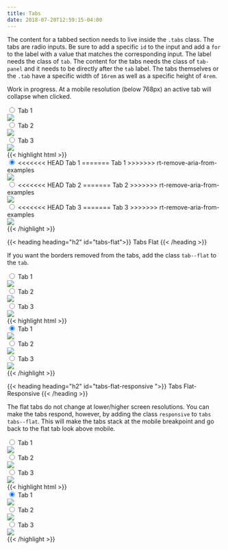 ```yaml
---
title: Tabs
date: 2018-07-20T12:59:15-04:00
---
```

The content for a tabbed section needs to live inside the `.tabs` class. The tabs are radio inputs.
Be sure to add a specific `id` to the input and add a `for` to the label with a value that matches the
corresponding input. The label needs the class of `tab`.
The content for the tabs needs the class of `tab-panel` and it needs to be directly after the `tab` label.
The tabs themselves or the `.tab` have a specific width of `16rem` as well as a specific
height of `4rem`.

Work in progress. At a mobile resolution (below 768px) an active tab will collapse when clicked. 

<div class="tabs">
  <input type="radio" id="tab-input-a" name="tabs" checked>
  <label for="tab-input-a" class="tab">
    <i class="pi-folder-open" focusable="false" aria-hidden="hidden"></i> Tab 1
  </label>
  <div class="tab-panel">
    <img src="https://placeimg.com/640/480/animals?t=1565635383449" style="max-width: 100%;">
  </div>
  <input type="radio" id="tab-input-b" name="tabs">
  <label for="tab-input-b" class="tab">
    <i class="pi-folder" focusable="false" aria-hidden="hidden"></i> Tab 2
  </label>
  <div class="tab-panel">
    <img src="https://placeimg.com/640/480/animals?t=1565635267224" style="max-width: 100%;">
  </div>
  <input type="radio" id="tab-input-c" name="tabs">
  <label for="tab-input-c" class="tab">
    <i class="pi-users" focusable="false" aria-hidden="hidden"></i> Tab 3
  </label>
  <div class="tab-panel">
    <img src="https://placeimg.com/640/480/animals?t=1565635322782" style="max-width: 100%;">
  </div>
</div>

<div class="mt-3 mb-4">
{{< highlight html >}}
<div class="tabs">
  <input type="radio" id="tab-input-a" name="tabs" checked>
<<<<<<< HEAD
  <label for="tab-input-a" class="tab">
    <i class="pi-folder-open" focusable="false" aria-hidden="hidden"></i> Tab 1
=======
  <label for="tab-input-a" class="pui-tab">
    <i class="pi-folder-open" focusable="false"></i> Tab 1
>>>>>>> rt-remove-aria-from-examples
  </label>
  <div class="tab-panel">
    <img src="https://placeimg.com/640/480/animals?t=1565635383449" style="max-width: 100%;">
  </div>
  <input type="radio" id="tab-input-b" name="tabs">
<<<<<<< HEAD
  <label for="tab-input-b" class="tab">
    <i class="pi-folder" focusable="false" aria-hidden="hidden"></i> Tab 2
=======
  <label for="tab-input-b" class="pui-tab">
    <i class="pi-folder" focusable="false"></i> Tab 2
>>>>>>> rt-remove-aria-from-examples
  </label>
  <div class="tab-panel">
    <img src="https://placeimg.com/640/480/animals?t=1565635267224" style="max-width: 100%;">
  </div>
  <input type="radio" id="tab-input-c" name="tabs">
<<<<<<< HEAD
  <label for="tab-input-c" class="tab">
    <i class="pi-users" focusable="false" aria-hidden="hidden"></i> Tab 3
=======
  <label for="tab-input-c" class="pui-tab">
    <i class="pi-users" focusable="false"></i> Tab 3
>>>>>>> rt-remove-aria-from-examples
  </label>
  <div class="tab-panel">
    <img src="https://placeimg.com/640/480/animals?t=1565635322782" style="max-width: 100%;">
  </div>
</div>
{{< /highlight >}}
</div>


{{< heading heading="h2" id="tabs-flat">}}
Tabs Flat
{{< /heading >}}

If you want the borders removed from the tabs, add the class `tab--flat` to the `tab`.

<div class="tabs tabs--flat">
  <input type="radio" id="tab-input-2a" name="tabs-2" checked>
  <label for="tab-input-2a" class="tab">
    <i class="pi-folder-open" focusable="false" aria-hidden="hidden"></i> Tab 1
  </label>
  <div class="tab-panel">
    <img src="https://placeimg.com/640/480/animals?t=1565635383449" style="max-width: 100%;">
  </div>
  <input type="radio" id="tab-input-2b" name="tabs-2">
  <label for="tab-input-2b" class="tab">
    <i class="pi-folder" focusable="false" aria-hidden="hidden"></i> Tab 2
  </label>
  <div class="tab-panel">
    <img src="https://placeimg.com/640/480/animals?t=1565635267224" style="max-width: 100%;">
  </div>
  <input type="radio" id="tab-input-2c" name="tabs-2">
  <label for="tab-input-2c" class="tab">
    <i class="pi-users" focusable="false" aria-hidden="hidden"></i> Tab 3
  </label>
  <div class="tab-panel">
    <img src="https://placeimg.com/640/480/animals?t=1565635322782" style="max-width: 100%;">
  </div>
</div>

<div class="mt-3 mb-4">
{{< highlight html >}}
<div class="tabs tabs--flat">
  <input type="radio" id="tab-input-2a" name="tabs-2" checked>
  <label for="tab-input-2a" class="pui-tab">
    <i class="pi-folder-open" focusable="false"></i> Tab 1
  </label>
  <div class="tab-panel">
    <img src="https://placeimg.com/640/480/animals?t=1565635383449" style="max-width: 100%;">
  </div>
  <input type="radio" id="tab-input-2b" name="tabs-2">
  <label for="tab-input-2b" class="pui-tab">
    <i class="pi-folder" focusable="false"></i> Tab 2
  </label>
  <div class="tab-panel">
    <img src="https://placeimg.com/640/480/animals?t=1565635267224" style="max-width: 100%;">
  </div>
  <input type="radio" id="tab-input-2c" name="tabs-2">
  <label for="tab-input-2c" class="pui-tab">
    <i class="pi-users" focusable="false"></i> Tab 3
  </label>
  <div class="tab-panel">
    <img src="https://placeimg.com/640/480/animals?t=1565635322782" style="max-width: 100%;">
  </div>
</div>
{{< /highlight >}}
</div>



{{< heading heading="h2" id="tabs-flat-responsive ">}}
Tabs Flat-Responsive 
{{< /heading >}}

The flat tabs do not change at lower/higher screen resolutions. You can make the tabs respond, however, by adding
the class `responsive` to `tabs tabs--flat`. This will make the tabs stack at the mobile breakpoint and 
go back to the flat tab look above mobile.


<div class="tabs tabs--flat responsive">
  <input type="radio" id="tab-input-ar" name="tabs-r" checked>
  <label for="tab-input-ar" class="tab">
    <i class="pi-folder-open" focusable="false" aria-hidden="hidden"></i> Tab 1
  </label>
  <div class="tab-panel">
    <img src="https://placeimg.com/640/480/animals?t=1565635383449" style="max-width: 100%;">
  </div>
  <input type="radio" id="tab-input-br" name="tabs-r">
  <label for="tab-input-br" class="tab">
    <i class="pi-folder" focusable="false" aria-hidden="hidden"></i> Tab 2
  </label>
  <div class="tab-panel">
    <img src="https://placeimg.com/640/480/animals?t=1565635267224" style="max-width: 100%;">
  </div>
  <input type="radio" id="tab-input-cr" name="tabs-r">
  <label for="tab-input-cr" class="tab">
    <i class="pi-users" focusable="false" aria-hidden="hidden"></i> Tab 3
  </label>
  <div class="tab-panel">
    <img src="https://placeimg.com/640/480/animals?t=1565635322782" style="max-width: 100%;">
  </div>
</div>

<div class="mt-3 mb-4">
{{< highlight html >}}
<div class="tabs tabs--flat responsive">
  <input type="radio" id="tab-input-ar" name="tabs-r" checked>
  <label for="tab-input-ar" class="pui-tab">
    <i class="pi-folder-open" focusable="false"></i> Tab 1
  </label>
  <div class="tab-panel">
    <img src="https://placeimg.com/640/480/animals?t=1565635383449" style="max-width: 100%;">
  </div>
  <input type="radio" id="tab-input-br" name="tabs-r">
  <label for="tab-input-br" class="pui-tab">
    <i class="pi-folder" focusable="false"></i> Tab 2
  </label>
  <div class="tab-panel">
    <img src="https://placeimg.com/640/480/animals?t=1565635267224" style="max-width: 100%;">
  </div>
  <input type="radio" id="tab-input-cr" name="tabs-r">
  <label for="tab-input-cr" class="pui-tab">
    <i class="pi-users" focusable="false"></i> Tab 3
  </label>
  <div class="tab-panel">
    <img src="https://placeimg.com/640/480/animals?t=1565635322782" style="max-width: 100%;">
  </div>
</div>
{{< /highlight >}}
</div>
